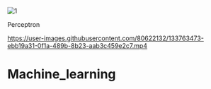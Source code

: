 ![1](https://user-images.githubusercontent.com/80622132/133529331-0cfa1bf7-cab1-422b-9d5e-a02fcd8ee4b2.JPG)

Perceptron


https://user-images.githubusercontent.com/80622132/133763473-ebb19a31-0f1a-489b-8b23-aab3c459e2c7.mp4




# Machine_learning
